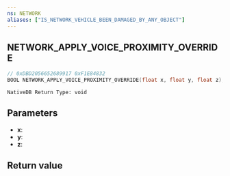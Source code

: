 ```yaml
---
ns: NETWORK
aliases: ["IS_NETWORK_VEHICLE_BEEN_DAMAGED_BY_ANY_OBJECT"]
---
```

## NETWORK_APPLY_VOICE_PROXIMITY_OVERRIDE

```c
// 0xDBD2056652689917 0xF1E84832
BOOL NETWORK_APPLY_VOICE_PROXIMITY_OVERRIDE(float x, float y, float z);
```

```
NativeDB Return Type: void
```

## Parameters
* **x**: 
* **y**: 
* **z**: 

## Return value

